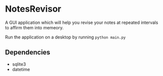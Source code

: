 # NotesRevisor
A GUI application which will help you revise your notes at repeated intervals to affirm them into memeory.


Run the application on a desktop by running `python main.py`

## Dependencies
- sqlite3
- datetime
